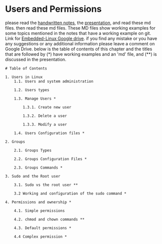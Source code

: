 # Users and Permissions
please read the [handwritten notes](), the [presentation](https://docs.google.com/presentation/d/1d7y6Wp5Sq1CdRzm1vCWLOs0QMH0PbPjzPbx9XRZsI1c/edit?usp=drive_link), and read these md files.
then read these md files. These MD files show working examples for some topics mentioned in the notes that have a working example on git. Link for [Embedded-Linux Google drive](https://drive.google.com/drive/u/0/folders/1E9dFgduPg2835RwebUoiKIaREmExyoyW).
if you find any mistake or you have any suggestions or any additional information please leave a comment on Google Drive.
below is the table of contents of this chapter and the titles that are followed by (*) have working examples and an 'md' file, and (**) is discussed in the presentation.
```
# Table of Contents

1. Users in Linux
	1.1. Users and system administration

	1.2. Users types

	1.3. Manage Users *

		1.3.1. Create new user

		1.3.2. Delete a user
		
		1.3.3. Modify a user
	
	1.4. Users Configuration files *

2. Groups

	2.1. Groups Types

	2.2. Groups Configuration Files *

	2.3. Groups Commands *

3. Sudo and the Root user

	3.1. Sudo vs the root user **

	3.2 Working and configuration of the sudo command *

4. Permissions and ownership *

	4.1. Simple permissions  

	4.2. chmod and chown commands **

	4.3. Default permissions *

	4.4 Complex permission *
```	

